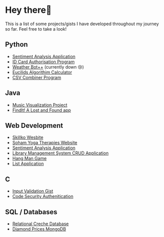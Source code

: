 # Hey there👋
This is a list of some projects/gists I have developed throughout my journey so far. Feel free to take a look!

## Python
- [Sentiment Analysis Application](https://github.com/ronan-s1/Django-Sentiment-Analysis-Application)
- [ID Card Authorisation Program](https://github.com/ronan-s1/ID-Card-Authorisation)
- [Weather Bot++](https://github.com/ronan-s1/Weather-Bot) (currently down 😢)
- [Eucilids Algorithim Calculator](https://gist.github.com/ronan-s1/22843982f20232e00c31a425b3321d56)
- [CSV Combiner Program](https://gist.github.com/ronan-s1/ce7119fb781bc16a1c3f61c45dccefc4)


## Java
- [Music Visualization Project](https://github.com/ronan-s1/Music-Visualization-Project)
- [FindIt! A Lost and Found app](https://github.com/ronan-s1/Find-It)

## Web Development
- [Skillko Wesbite](https://about.skillko.com/)
- [Soham Yoga Therapies Website](https://www.sohamyogatherapies.com/)
- [Sentiment Analysis Application](https://github.com/ronan-s1/Django-Sentiment-Analysis-Application)
- [Library Management System CRUD Application](https://github.com/ronan-s1/Library-Management-System-CRUD-app)
- [Hang Man Game](https://github.com/ronan-s1/hangman-game-JS)
- [List Application](https://github.com/ronan-s1/Shopping-List-Application)

## C
- [Input Validation Gist](https://gist.github.com/ronan-s1/6736559e993aaf7e639a8415add9f8b5)
- [Code Security Authenitication](https://github.com/ronan-s1/Code-Security-Authenitication)

## SQL / Databases
- [Relational Creche Database](https://github.com/ronan-s1/Relational-Creche-Database)
- [Diamond Prices MongoDB](https://github.com/ronan-s1/Diamond-Prices-MongoDB)


